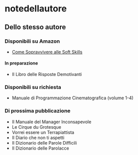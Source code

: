 # notedellautore

## Dello stesso autore

### Disponibili su Amazon
* [Come Sopravvivere alle Soft Skills](https://www.amazon.it/dp/B0B4GFBB6B)

#### In preparazione
* Il Libro delle Risposte Demotivanti

### Disponibili su richiesta
* Manuale di Programmazione Cinematografica (volume 1-4)

### Di prossima pubblicazione
* Il Manuale del Manager Inconsapevole
* Le Cirque du Grotesque
* Vorrei essere un Terrapiattista
* Il Diario che non ti aspetti
* Il Dizionario delle Parole Difficili
* Il Dizionario delle Parolacce
